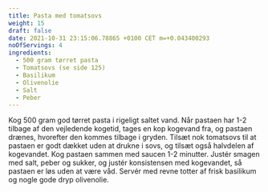 ```yaml
---
title: Pasta med tomatsovs
weight: 15
draft: false
date: 2021-10-31 23:15:06.78865 +0100 CET m=+0.043400293
noOfServings: 4
ingredients:
  - 500 gram tørret pasta
  - Tomatsovs (se side 125)
  - Basilikum
  - Olivenolie
  - Salt
  - Peber
---
```




Kog 500 gram god tørret pasta i rigeligt saltet vand. Når pastaen har
1-2 tilbage af den vejledende kogetid, tages en kop kogevand fra, og
pastaen drænes, hvorefter den kommes tilbage i gryden. Tilsæt nok
tomatsovs til at pastaen er godt dækket uden at drukne i sovs, og tilsæt
også halvdelen af kogevandet. Kog pastaen sammen med saucen 1-2
minutter. Justér smagen med salt, peber og sukker, og justér
konsistensen med kogevandet, så pastaen er løs uden at være våd. Servér
med revne totter af frisk basilikum og nogle gode dryp olivenolie.

